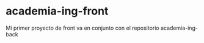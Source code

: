 # academia-ing-front
Mi primer proyecto de front va en conjunto con el repositorio academia-ing-back
